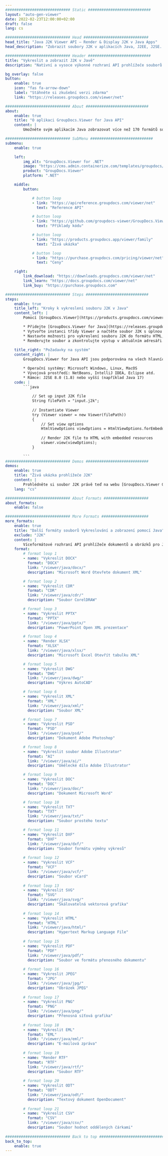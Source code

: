 ```yaml
---
############################# Static ############################
layout: "auto-gen-viewer"
date: 2022-02-23T12:00:00+02:00
draft: false
lang: cs

############################# Head #############################
head_title: "Java J2K Viewer API – Render & Display J2K v Java Apps"
head_description: "Zobrazit soubory J2K v aplikacích Java, J2EE, J2SE. Podporuje zobrazení více než 170 formátů dokumentů a obrázků v režimu HTML, PDF nebo obrázků s pokročilými funkcemi pro správu možností zobrazení dokumentů."

############################# Header ############################
title: "Vykreslit a zobrazit J2K v Javě" 
description: "Nativní a vysoce výkonné rozhraní API prohlížeče souborů J2K pro aplikace založené na Javě, J2EE a J2SE, které podporuje širokou škálu dalších funkcí pro přizpůsobení vzhledu výstupního formátu dokumentu." 

bg_overlay: false
button:
    enable: true
    icon: "fas fa-arrow-down"
    label: "Stáhněte si zkušební verzi zdarma"
    link: "https://releases.groupdocs.com/viewer/net"

############################# About ############################
about:
    enable: true
    title: "O aplikaci GroupDocs.Viewer for Java API" 
    content: |
        Umožněte svým aplikacím Java zobrazovat více než 170 formátů souborů v režimech HTML, PDF nebo obrázků pomocí rozhraní GroupDocs.Viewer for Java API bez instalovaného dalšího softwaru; jako je Microsoft Office, Apache Open Office, Adobe Acrobat Reader atd. Vývojáři mohou snadno prohlížet všechny oblíbené obrázky a typy dokumentů včetně Microsoft Office, OpenDocument, HTML, PDF, Archive, Diagrams, Photoshop, AutoCAD a formáty programovacích jazyků uvnitř aplikací Java s rychlé a kvalitní vykreslování.

############################# SubMenu ############################
submenu:
    enable: true

    left:
        img_alt: "GroupDocs.Viewer for .NET"
        image: "https://cms.admin.containerize.com/templates/groupdocs/images/product-logos/90x90-noborder/groupdocs-viewer-net.png"
        product: "GroupDocs.Viewer"
        platform: ".NET"

    middle:
        button:

            # button loop
            - link: "https://apireference.groupdocs.com/viewer/net"
              text: "Reference API"

            # button loop
            - link: "https://github.com/groupdocs-viewer/GroupDocs.Viewer-for-.NET"
              text: "Příklady kódu"

            # button loop
            - link: "https://products.groupdocs.app/viewer/family"
              text: "Živá ukázka"

            # button loop
            - link: "https://purchase.groupdocs.com/pricing/viewer/net"
              text: "Ceny"

    right:
        link_download: "https://downloads.groupdocs.com/viewer/net"
        link_learn: "https://docs.groupdocs.com/viewer/net"
        link_buy: "https://purchase.groupdocs.com"

############################# Steps ############################
steps:
    enable: true
    title_left: "Kroky k vykreslení souboru J2K v Java" 
    content_left: |
        Pomocí [GroupDocs.Viewer](https://products.groupdocs.com/viewer/java/) můžete vykreslit J2K do HTML, JPEG, PNG nebo PDF v několika krocích.

        * Přidejte [GroupDocs.Viewer for Java](https://releases.groupdocs.com/viewer/java/) jako závislost svého projektu. 
        * Vytvořte instanci třídy Viewer a načtěte soubor J2K s úplnou cestou. 
        * Nastavte možnosti pro vykreslení souboru J2K do formátu HTML, PNG, JPEG nebo PDF. 
        * Renderujte soubor a zkontrolujte výstup v aktuálním adresáři. 
        
    title_right: "Požadavky na systém" 
    content_right: |
        GroupDocs.Viewer for Java API jsou podporována na všech hlavních platformách a operačních systémech. Před spuštěním níže uvedeného kódu se prosím ujistěte, že máte na svém systému nainstalovány následující předpoklady.

        * Operační systémy: Microsoft Windows, Linux, MacOS 
        * Vývojová prostředí: NetBeans, IntelliJ IDEA, Eclipse atd. 
        * Rámce: J2SE 8.0 (1.8) nebo vyšší (například Java 17) 
    code: |
        ```java
                        
            // Set up input J2K file
            String filePath = "input.j2k";
        
            // Instantiate Viewer
            try (Viewer viewer = new Viewer(filePath))
            {
            	// Set view options 
            	HtmlViewOptions viewOptions = HtmlViewOptions.forEmbeddedResources();
                    
            	// Render J2K file to HTML with embedded resources
            	viewer.view(viewOptions);
            }
             
        ```
############################# Demos ############################
demos:
    enable: true
    title: "Živá ukázka prohlížeče J2K"
    content: |
        Prohlédněte si soubor J2K právě teď na webu [GroupDocs.Viewer Online Apps](https://products.groupdocs.app/viewer/j2k).
    lang: "cs"

############################# About Formats ####################
about_formats:
    enable: false

############################# More Formats #####################
more_formats:
    enable: true
    title: "Další formáty souborů Vykreslování a zobrazení pomocí Java"
    exclude: "J2K"
    content: |
        Víceformátové rozhraní API prohlížeče dokumentů a obrázků pro Javu. Prohlédněte si některé z oblíbených formátů souborů níže bez jakýchkoli externích prohlížečů.
    format: 
        # format loop 1
        - name: "Vykreslit DOCX"
          format: "DOCX"
          link: "/viewer/java/docx/"
          description: "Microsoft Word Otevřete dokument XML" 

        # format loop 2
        - name: "Vykreslit CDR" 
          format: "CDR"
          link: "/viewer/java/cdr/"
          description: "Soubor CorelDRAW" 

        # format loop 3
        - name: "Vykreslit PPTX"
          format: "PPTX"
          link: "/viewer/java/pptx/"
          description: "PowerPoint Open XML prezentace" 

        # format loop 4
        - name: "Render XLSX"
          format: "XLSX"
          link: "/viewer/java/xlsx/"
          description: "Microsoft Excel Otevřít tabulku XML" 

        # format loop 5
        - name: "Vykreslit DWG"
          format: "DWG"
          link: "/viewer/java/dwg/"
          description: "Výkres AutoCAD"

        # format loop 6
        - name: "Vykreslit XML"
          format: "XML"
          link: "/viewer/java/xml/"
          description: "Soubor XML"

        # format loop 7
        - name: "Vykreslit PSD"
          format: "PSD"
          link: "/viewer/java/psd/"
          description: "Dokument Adobe Photoshop"

        # format loop 8
        - name: "Vykreslit soubor Adobe Illustrator"
          format: "AI"
          link: "/viewer/java/ai/"
          description: "Umělecké dílo Adobe Illustrator"

        # format loop 9
        - name: "Vykreslit DOC"
          format: "DOC"
          link: "/viewer/java/doc/"
          description: "Dokument Microsoft Word" 

        # format loop 10
        - name: "Vykreslit TXT" 
          format: "TXT"
          link: "/viewer/java/txt/"
          description: "Soubor prostého textu" 

        # format loop 11
        - name: "Vykreslit DXF" 
          format: "DXF"
          link: "/viewer/java/dxf/"
          description: "Soubor formátu výměny výkresů"  
          
        # format loop 12
        - name: "Vykreslit VCF"
          format: "VCF"
          link: "/viewer/java/vcf/"
          description: "Soubor vCard"  
              
        # format loop 13
        - name: "Vykreslit SVG"
          format: "SVG"
          link: "/viewer/java/svg/"
          description: "Škálovatelná vektorová grafika" 
          
        # format loop 14
        - name: "Vykreslit HTML"
          format: "HTML"
          link: "/viewer/java/html/"
          description: "Hypertext Markup Language File" 
          
        # format loop 15
        - name: "Vykreslit PDF"
          format: "PDF"
          link: "/viewer/java/pdf/"
          description: "Soubor ve formátu přenosného dokumentu"
          
        # format loop 16
        - name: "Vykreslit JPEG"
          format: "JPG"
          link: "/viewer/java/jpg/"
          description: "Obrázek JPEG"
          
        # format loop 17
        - name: "Vykreslit PNG"
          format: "PNG"
          link: "/viewer/java/png/"
          description: "Přenosná síťová grafika" 
          
        # format loop 18
        - name: "Vykreslit EML"
          format: "EML"
          link: "/viewer/java/eml/"
          description: "E-mailová zpráva" 
          
        # format loop 19
        - name: "Render RTF"
          format: "RTF"
          link: "/viewer/java/rtf/"
          description: "Soubor RTF" 
          
        # format loop 20
        - name: "Vykreslit ODT"
          format: "ODT"
          link: "/viewer/java/odt/"
          description: "Textový dokument OpenDocument" 
          
        # format loop 21
        - name: "Vykreslit CSV"
          format: "CSV"
          link: "/viewer/java/csv/"
          description: "Soubor hodnot oddělených čárkami" 
          
############################# Back to top ###############################
back_to_top:
    enable: true
---
```

